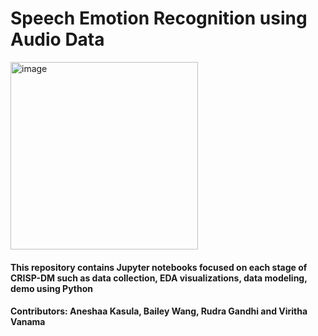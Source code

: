 <h1 align="left">Speech Emotion Recognition using Audio Data</h1>
<img width="300" alt="image" src="https://user-images.githubusercontent.com/131211098/236553738-7390fe51-3910-4f84-89bf-f5fca6dc08dd.png">

#### This repository contains Jupyter notebooks focused on each stage of CRISP-DM such as data collection, EDA visualizations, data modeling, demo using Python

#### Contributors: Aneshaa Kasula, Bailey Wang, Rudra Gandhi and Viritha Vanama
